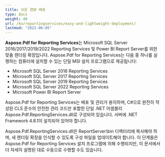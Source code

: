 ```yaml
---
title: 쉬운 경량 배포
type: docs
weight: 40
url: /ko/reportingservices/easy-and-lightweight-deployment/
lastmod: "2021-06-05"
---
```


**Aspose.Pdf for Reporting Services**는 Microsoft SQL Server 2016/2017/2019/2022 Reporting Services 및 Power BI Report Server를 위한 맞춤 렌더링 확장입니다. Aspose.Pdf for Reporting Services는 다음 중 하나를 실행하는 컴퓨터에 설치할 수 있는 단일 MSI 설치 프로그램으로 제공됩니다:

- Microsoft SQL Server 2016 Reporting Services  
- Microsoft SQL Server 2017 Reporting Services  
- Microsoft SQL Server 2019 Reporting Services  
- Microsoft SQL Server 2022 Reporting Services  
- Microsoft Power BI Report Server

Aspose.Pdf for Reporting Services는 배포 및 관리가 용이하며, C#으로 완전히 작성된 CLS 준수의 안전한 관리 코드만 포함한 단일 .NET 어셈블리 Aspose.Pdf.ReportingServices.dll로 구성되어 있습니다. 서버에 .NET Framework 4.8.1이 설치되어 있어야 합니다.

Aspose.Pdf.ReportingServices.dll은 ReportServer\bin 디렉터리에 복사해야 하며, 새 렌더링 확장을 인식할 수 있도록 구성 파일을 업데이트해야 합니다. 이 단계들은 Aspose.Pdf for Reporting Services 설치 프로그램에 의해 수행되지만, 이 문서에서 더 자세히 설명된 대로 수동으로 수행할 수도 있습니다.